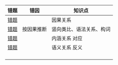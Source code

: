 







| 错题                                                         | 错因       | 知识点                   |
| ------------------------------------------------------------ | ---------- | ------------------------ |
| [错题](http://v.huatu.com/tiku/searchquestion?keyword=忠诚隶属&isRecommend=0&isHistory=0) |            | 因果关系                 |
| [错题](http://v.huatu.com/tiku/searchquestion?keyword=见多识广高瞻远瞩&isRecommend=0&isHistory=0) | 按因果推断 | 竖向类比、语法关系、构词 |
| [错题](http://v.huatu.com/tiku/searchquestion?keyword=司机驾驶室&isRecommend=0&isHistory=0) |            | 内涵关系 对应            |
| [错题](http://v.huatu.com/tiku/searchquestion?keyword=大象无形&isRecommend=0&isHistory=0) |            | 语义关系 反义            |
|                                                              |            |                          |
|                                                              |            |                          |
|                                                              |            |                          |
|                                                              |            |                          |







